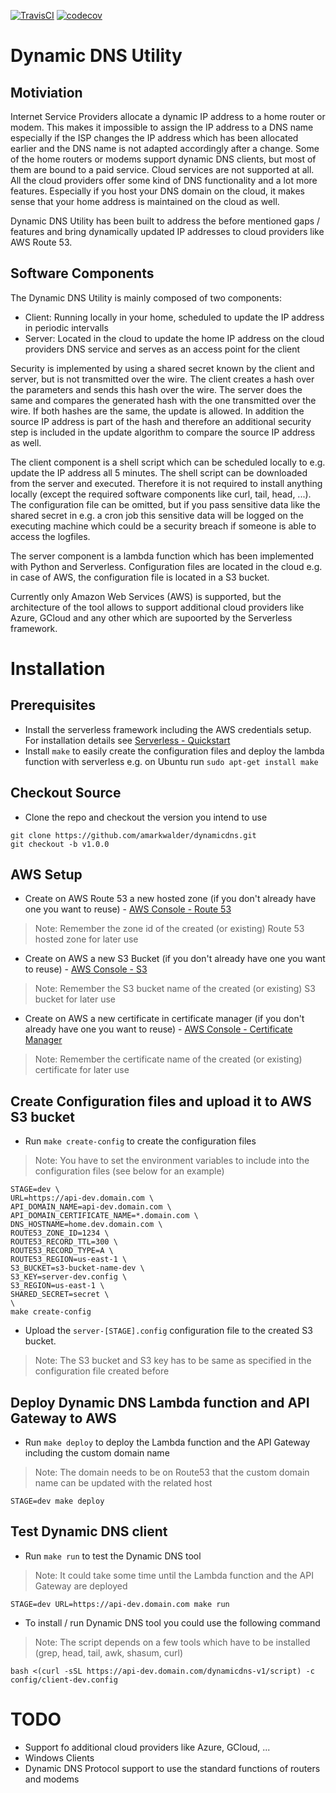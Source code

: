 
[![TravisCI](https://travis-ci.org/amarkwalder/dynamicdns.svg)](https://travis-ci.org/amarkwalder/dynamicdns)
[![codecov](https://codecov.io/gh/amarkwalder/dynamicdns/branch/master/graph/badge.svg)](https://codecov.io/gh/amarkwalder/dynamicdns)


# Dynamic DNS Utility

## Motiviation

Internet Service Providers allocate a dynamic IP address to a home router or modem. This makes it impossible to assign the IP address to a DNS name especially if the ISP changes the IP address which has been allocated earlier and the DNS name is not adapted accordingly after a change. Some of the home routers or modems support dynamic DNS clients, but most of them are bound to a paid service. Cloud services are not supported at all. All the cloud providers offer some kind of DNS functionality and a lot more features. Especially if you host your DNS domain on the cloud, it makes sense that your home address is maintained on the cloud as well.

Dynamic DNS Utility has been built to address the before mentioned gaps / features and bring dynamically updated IP addresses to cloud providers like AWS Route 53.

## Software Components

The Dynamic DNS Utility is mainly composed of two components:
* Client: Running locally in your home, scheduled to update the IP address in periodic intervalls   
* Server: Located in the cloud to update the home IP address on the cloud providers DNS service and serves as an access point for the client 

Security is implemented by using a shared secret known by the client and server, but is not transmitted over the wire. The client creates a hash over the parameters and sends this hash over the wire. The server does the same and compares the generated hash with the one transmitted over the wire. If both hashes are the same, the update is allowed. In addition the source IP address is part of the hash and therefore an additional security step is included in the update algorithm to compare the source IP address as well.

The client component is a shell script which can be scheduled locally to e.g. update the IP address all 5 minutes. The shell script can be downloaded from the server and executed. Therefore it is not required to install anything locally (except the required software components like curl, tail, head, ...). The configuration file can be omitted, but if you pass sensitive data like the shared secret in e.g. a cron job this sensitive data will be logged on the executing machine which could be a security breach if someone is able to access the logfiles. 

The server component is a lambda function which has been implemented with Python and Serverless. Configuration files are located in the cloud e.g. in case of AWS, the configuration file is located in a S3 bucket.

Currently only Amazon Web Services (AWS) is supported, but the architecture of the tool allows to support additional cloud providers like Azure, GCloud and any other which are supoorted by the Serverless framework.


# Installation

## Prerequisites 

* Install the serverless framework including the AWS credentials setup. For installation details see [Serverless - Quickstart](https://serverless.com/framework/docs/providers/aws/guide/quick-start/)
* Install `make` to easily create the configuration files and deploy the lambda function with serverless e.g. on Ubuntu run `sudo apt-get install make`


## Checkout Source

* Clone the repo and checkout the version you intend to use
```
git clone https://github.com/amarkwalder/dynamicdns.git
git checkout -b v1.0.0
```


## AWS Setup

* Create on AWS Route 53 a new hosted zone (if you don't already have one you want to reuse) - [AWS Console - Route 53](https://console.aws.amazon.com/route53/home)
> Note: Remember the zone id of the created (or existing) Route 53 hosted zone for later use

* Create on AWS a new S3 Bucket (if you don't already have one you want to reuse) - [AWS Console - S3](https://console.aws.amazon.com/s3/home)
> Note: Remember the S3 bucket name of the created (or existing) S3 bucket for later use 

* Create on AWS a new certificate in certificate manager (if you don't already have one you want to reuse) - [AWS Console - Certificate Manager](https://console.aws.amazon.com/acm/home)
> Note: Remember the certificate name of the created (or existing) certificate for later use


## Create Configuration files and upload it to AWS S3 bucket

* Run `make create-config` to create the configuration files
> Note: You have to set the environment variables to include into the configuration files (see below for an example)

```
STAGE=dev \
URL=https://api-dev.domain.com \
API_DOMAIN_NAME=api-dev.domain.com \
API_DOMAIN_CERTIFICATE_NAME=*.domain.com \
DNS_HOSTNAME=home.dev.domain.com \
ROUTE53_ZONE_ID=1234 \
ROUTE53_RECORD_TTL=300 \
ROUTE53_RECORD_TYPE=A \
ROUTE53_REGION=us-east-1 \
S3_BUCKET=s3-bucket-name-dev \
S3_KEY=server-dev.config \
S3_REGION=us-east-1 \
SHARED_SECRET=secret \
\
make create-config
```

* Upload the `server-[STAGE].config` configuration file to the created S3 bucket.
> Note: The S3 bucket and S3 key has to be same as specified in the configuration file created before


## Deploy Dynamic DNS Lambda function and API Gateway to AWS

* Run `make deploy` to deploy the Lambda function and the API Gateway including the custom domain name 
> Note: The domain needs to be on Route53 that the custom domain name can be updated with the related host

```
STAGE=dev make deploy
```


## Test Dynamic DNS client

* Run `make run` to test the Dynamic DNS tool
> Note: It could take some time until the Lambda function and the API Gateway are deployed

```
STAGE=dev URL=https://api-dev.domain.com make run
```

* To install / run Dynamic DNS tool you could use the following command
> Note: The script depends on a few tools which have to be installed (grep, head, tail, awk, shasum, curl)

```
bash <(curl -sSL https://api-dev.domain.com/dynamicdns-v1/script) -c config/client-dev.config
```

# TODO
* Support fo additional cloud providers like Azure, GCloud, ...
* Windows Clients
* Dynamic DNS Protocol support to use the standard functions of routers and modems
